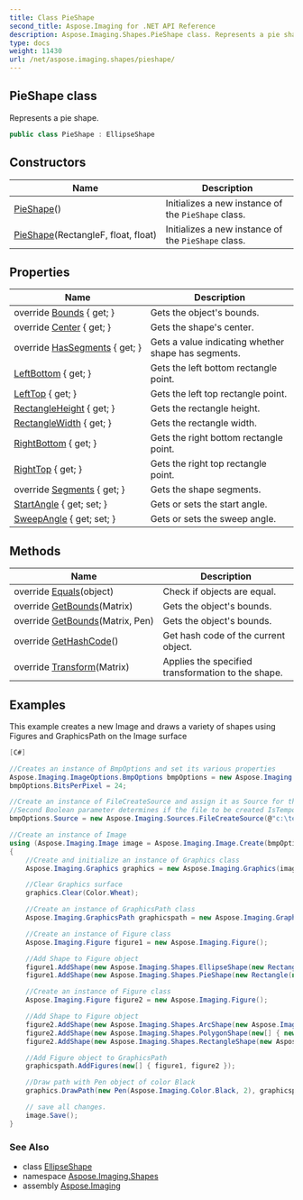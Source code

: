 ```yaml
---
title: Class PieShape
second_title: Aspose.Imaging for .NET API Reference
description: Aspose.Imaging.Shapes.PieShape class. Represents a pie shape
type: docs
weight: 11430
url: /net/aspose.imaging.shapes/pieshape/
---
```

## PieShape class

Represents a pie shape.

```csharp
public class PieShape : EllipseShape
```

## Constructors

| Name | Description |
| --- | --- |
| [PieShape](pieshape/#constructor)() | Initializes a new instance of the `PieShape` class. |
| [PieShape](pieshape/#constructor_1)(RectangleF, float, float) | Initializes a new instance of the `PieShape` class. |

## Properties

| Name | Description |
| --- | --- |
| override [Bounds](../../aspose.imaging.shapes/rectangleprojectedshape/bounds/) { get; } | Gets the object's bounds. |
| override [Center](../../aspose.imaging.shapes/rectangleprojectedshape/center/) { get; } | Gets the shape's center. |
| override [HasSegments](../../aspose.imaging.shapes/rectangleprojectedshape/hassegments/) { get; } | Gets a value indicating whether shape has segments. |
| [LeftBottom](../../aspose.imaging.shapes/rectangleprojectedshape/leftbottom/) { get; } | Gets the left bottom rectangle point. |
| [LeftTop](../../aspose.imaging.shapes/rectangleprojectedshape/lefttop/) { get; } | Gets the left top rectangle point. |
| [RectangleHeight](../../aspose.imaging.shapes/rectangleprojectedshape/rectangleheight/) { get; } | Gets the rectangle height. |
| [RectangleWidth](../../aspose.imaging.shapes/rectangleprojectedshape/rectanglewidth/) { get; } | Gets the rectangle width. |
| [RightBottom](../../aspose.imaging.shapes/rectangleprojectedshape/rightbottom/) { get; } | Gets the right bottom rectangle point. |
| [RightTop](../../aspose.imaging.shapes/rectangleprojectedshape/righttop/) { get; } | Gets the right top rectangle point. |
| override [Segments](../../aspose.imaging.shapes/pieshape/segments/) { get; } | Gets the shape segments. |
| [StartAngle](../../aspose.imaging.shapes/pieshape/startangle/) { get; set; } | Gets or sets the start angle. |
| [SweepAngle](../../aspose.imaging.shapes/pieshape/sweepangle/) { get; set; } | Gets or sets the sweep angle. |

## Methods

| Name | Description |
| --- | --- |
| override [Equals](../../aspose.imaging.shapes/pieshape/equals/)(object) | Check if objects are equal. |
| override [GetBounds](../../aspose.imaging.shapes/rectangleprojectedshape/getbounds/)(Matrix) | Gets the object's bounds. |
| override [GetBounds](../../aspose.imaging.shapes/rectangleprojectedshape/getbounds/)(Matrix, Pen) | Gets the object's bounds. |
| override [GetHashCode](../../aspose.imaging.shapes/pieshape/gethashcode/)() | Get hash code of the current object. |
| override [Transform](../../aspose.imaging.shapes/rectangleprojectedshape/transform/)(Matrix) | Applies the specified transformation to the shape. |

## Examples

This example creates a new Image and draws a variety of shapes using Figures and GraphicsPath on the Image surface

```csharp
[C#]

//Creates an instance of BmpOptions and set its various properties            
Aspose.Imaging.ImageOptions.BmpOptions bmpOptions = new Aspose.Imaging.ImageOptions.BmpOptions();
bmpOptions.BitsPerPixel = 24;

//Create an instance of FileCreateSource and assign it as Source for the instance of BmpOptions
//Second Boolean parameter determines if the file to be created IsTemporal or not
bmpOptions.Source = new Aspose.Imaging.Sources.FileCreateSource(@"c:\temp\output.bmp", false);

//Create an instance of Image 
using (Aspose.Imaging.Image image = Aspose.Imaging.Image.Create(bmpOptions, 500, 500))
{
    //Create and initialize an instance of Graphics class
    Aspose.Imaging.Graphics graphics = new Aspose.Imaging.Graphics(image);

    //Clear Graphics surface
    graphics.Clear(Color.Wheat);

    //Create an instance of GraphicsPath class
    Aspose.Imaging.GraphicsPath graphicspath = new Aspose.Imaging.GraphicsPath();

    //Create an instance of Figure class
    Aspose.Imaging.Figure figure1 = new Aspose.Imaging.Figure();

    //Add Shape to Figure object
    figure1.AddShape(new Aspose.Imaging.Shapes.EllipseShape(new RectangleF(50, 50, 300, 300)));
    figure1.AddShape(new Aspose.Imaging.Shapes.PieShape(new Rectangle(new Point(110, 110), new Size(200, 200)), 0, 90));

    //Create an instance of Figure class
    Aspose.Imaging.Figure figure2 = new Aspose.Imaging.Figure();

    //Add Shape to Figure object
    figure2.AddShape(new Aspose.Imaging.Shapes.ArcShape(new Aspose.Imaging.RectangleF(10, 10, 300, 300), 0, 45));
    figure2.AddShape(new Aspose.Imaging.Shapes.PolygonShape(new[] { new Aspose.Imaging.PointF(150, 10), new Aspose.Imaging.PointF(150, 200), new Aspose.Imaging.PointF(250, 300), new Aspose.Imaging.PointF(350, 400) }, true));
    figure2.AddShape(new Aspose.Imaging.Shapes.RectangleShape(new Aspose.Imaging.RectangleF(new Aspose.Imaging.Point(250, 250), new Aspose.Imaging.Size(200, 200))));

    //Add Figure object to GraphicsPath
    graphicspath.AddFigures(new[] { figure1, figure2 });

    //Draw path with Pen object of color Black
    graphics.DrawPath(new Pen(Aspose.Imaging.Color.Black, 2), graphicspath);

    // save all changes.
    image.Save();
}
```

### See Also

* class [EllipseShape](../ellipseshape/)
* namespace [Aspose.Imaging.Shapes](../../aspose.imaging.shapes/)
* assembly [Aspose.Imaging](../../)


